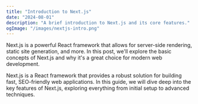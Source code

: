 ```yaml
---
title: "Introduction to Next.js"
date: "2024-08-01"
description: "A brief introduction to Next.js and its core features."
ogImage: "/images/nextjs-intro.png"
---
```

Next.js is a powerful React framework that allows for server-side rendering, static site generation, and more. In this post, we'll explore the basic concepts of Next.js and why it's a great choice for modern web development.

Next.js is a React framework that provides a robust solution for building fast, SEO-friendly web applications. In this guide, we will dive deep into the key features of Next.js, exploring everything from initial setup to advanced techniques.
